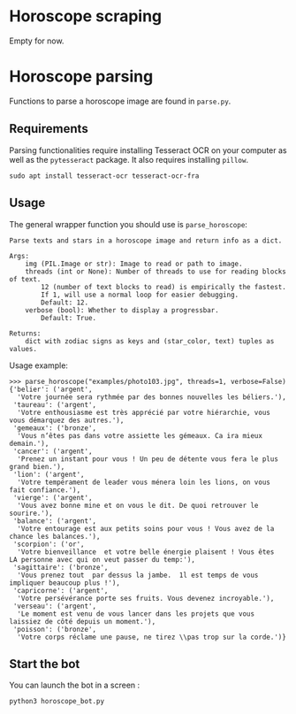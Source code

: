 # Horoscope scraping
Empty for now.

# Horoscope parsing
Functions to parse a horoscope image are found in `parse.py`.

## Requirements
Parsing functionalities require installing Tesseract OCR on your computer as well as the `pytesseract` package.
It also requires installing `pillow`.

```
sudo apt install tesseract-ocr tesseract-ocr-fra
```

## Usage
The general wrapper function you should use is `parse_horoscope`:

    Parse texts and stars in a horoscope image and return info as a dict.

    Args:
        img (PIL.Image or str): Image to read or path to image.
        threads (int or None): Number of threads to use for reading blocks of text.
            12 (number of text blocks to read) is empirically the fastest.
            If 1, will use a normal loop for easier debugging.
            Default: 12.
        verbose (bool): Whether to display a progressbar.
            Default: True.

    Returns:
        dict with zodiac signs as keys and (star_color, text) tuples as values.


Usage example:

    >>> parse_horoscope("examples/photo103.jpg", threads=1, verbose=False)
    {'belier': ('argent',
      'Votre journée sera rythmée par des bonnes nouvelles les béliers.'),
     'taureau': ('argent',
      'Votre enthousiasme est très apprécié par votre hiérarchie, vous vous démarquez des autres.'),
     'gemeaux': ('bronze',
      'Vous n‘êtes pas dans votre assiette les gémeaux. Ca ira mieux demain.'),
     'cancer': ('argent',
      'Prenez un instant pour vous ! Un peu de détente vous fera le plus grand bien.'),
     'lion': ('argent',
      'Votre tempérament de leader vous ménera loin les lions, on vous fait confiance.'),
     'vierge': ('argent',
      'Vous avez bonne mine et on vous le dit. De quoi retrouver le sourire.'),
     'balance': ('argent',
      'Votre entourage est aux petits soins pour vous ! Vous avez de la chance les balances.'),
     'scorpion': ('or',
      'Votre bienveillance  et votre belle énergie plaisent ! Vous êtes  LA personne avec qui on veut passer du temp:'),
     'sagittaire': ('bronze',
      'Vous prenez tout  par dessus la jambe.  1l est temps de vous impliquer beaucoup plus !'),
     'capricorne': ('argent',
      'Votre persévérance porte ses fruits. Vous devenez incroyable.'),
     'verseau': ('argent',
      'Le moment est venu de vous lancer dans les projets que vous laissiez de côté depuis un moment.'),
     'poisson': ('bronze',
      'Votre corps réclame une pause, ne tirez \\pas trop sur la corde.')}

## Start the bot

You can launch the bot in a screen :
```
python3 horoscope_bot.py
```
